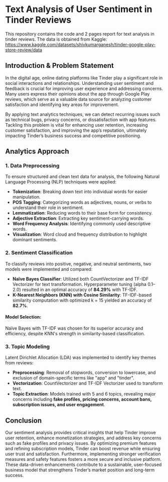 # Text Analysis of User Sentiment in Tinder Reviews

This repository contains the code and 2 pages report for text analysis in tinder reviews. The data is obtained from Kaggle: https://www.kaggle.com/datasets/shivkumarganesh/tinder-google-play-store-review/data 

## Introduction & Problem Statement

In the digital age, online dating platforms like Tinder play a significant role in social interactions and relationships. Understanding user sentiment and feedback is crucial for improving user experience and addressing concerns. Many users express their opinions about the app through Google Play reviews, which serve as a valuable data source for analyzing customer satisfaction and identifying key areas for improvement. 

By applying text analytics techniques, we can detect recurring issues such as technical bugs, privacy concerns, or dissatisfaction with app features. Tackling this problem is vital for enhancing user retention, increasing customer satisfaction, and improving the app’s reputation, ultimately impacting Tinder’s business success and competitive positioning.

## Analytics Approach

### 1. Data Preprocessing
To ensure structured and clean text data for analysis, the following Natural Language Processing (NLP) techniques were applied:
- **Tokenization**: Breaking down text into individual words for easier manipulation.
- **POS Tagging**: Categorizing words as adjectives, nouns, or verbs to understand their role in sentiment.
- **Lemmatization**: Reducing words to their base form for consistency.
- **Adjective Extraction**: Extracting key sentiment-carrying words.
- **Word Frequency Analysis**: Identifying commonly used descriptive words.
- **Visualization**: Word cloud and frequency distribution to highlight dominant sentiments.

### 2. Sentiment Classification
To classify reviews into positive, negative, and neutral sentiments, two models were implemented and compared:
- **Naïve Bayes Classifier**: Utilized both CountVectorizer and TF-IDF Vectorizer for text transformation. Hyperparameter tuning (alpha 0.1–2.0) resulted in an optimal accuracy of **84.29%** with TF-IDF.
- **K-Nearest Neighbors (KNN) with Cosine Similarity**: TF-IDF-based similarity computation with optimized k = 15 yielded an accuracy of **82.7%**.

#### Model Selection:
Naïve Bayes with TF-IDF was chosen for its superior accuracy and efficiency, despite KNN's strength in similarity-based classification.

### 3. Topic Modeling
Latent Dirichlet Allocation (LDA) was implemented to identify key themes from reviews:
- **Preprocessing**: Removal of stopwords, conversion to lowercase, and exclusion of domain-specific terms like "app" and "tinder".
- **Vectorization**: CountVectorizer and TF-IDF Vectorizer used to transform text.
- **Topic Extraction**: Models trained with 5 and 6 topics, revealing major concerns including **fake profiles, pricing concerns, account bans, subscription issues, and user engagement**.

## Conclusion
Our sentiment analysis provides critical insights that help Tinder improve user retention, enhance monetization strategies, and address key concerns such as fake profiles and privacy issues. By optimizing premium features and refining subscription models, Tinder can boost revenue while ensuring user trust and satisfaction. Furthermore, implementing stronger verification measures and safety features fosters a more secure and inclusive platform. These data-driven enhancements contribute to a sustainable, user-focused business model that strengthens Tinder’s market position and long-term success.


